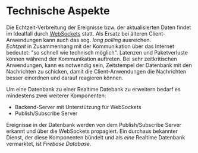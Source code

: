 # Technische Aspekte

Die Echtzeit-Verbreitung der Ereignisse bzw. der aktualisierten Daten findet im Idealfall durch [WebSockets](./../KommunikationInVerteiltenSystemen/WebSocket.md) statt. Als Ersatz bei älteren Client-Anwendungen kann auch das sog. _long polling_ ausreichen.  
_Echtzeit_ in Zusammenhang mit der Kommunikation über das Internet bedeutet: "so schnell wie technisch möglich". Latenzen und Paketverluste können während der Kommunikation auftreten. Bei sehr zeitkritischen Anwendungen, kann es notwendig sein, Zeitstempel der Datenbank mit den Nachrichten zu schicken, damit die Client-Anwendungen die Nachrichten besser einordnen und darauf reagieren können.  


Um eine Datenbank zu einer Realtime Datebank zu erweitern bedarf es mindestens zwei weiterer Komponenten:  
- Backend-Server mit Unterstützung für WebSockets
- Publish/Subscribe Server


Ereignisse in der Datenbank werden von dem Publish/Subscribe Server erkannt und über die WebSockets propagiert. Ein durchaus bekannter Dienst, der diese Komponenten bündelt und als _eine_ Realtime Datenbank vermarktet, ist _Firebase Database_.

